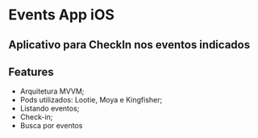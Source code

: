 # Events App iOS
## Aplicativo para CheckIn nos eventos indicados

## Features

- Arquitetura MVVM;
- Pods utilizados: Lootie, Moya e Kingfisher;
- Listando eventos;
- Check-in;
- Busca por eventos
